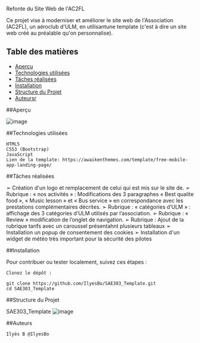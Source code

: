 Refonte du Site Web de l'AC2FL

Ce projet vise à moderniser et améliorer le site web de l'Association (AC2FL), un aéroclub d'ULM, en utilisantune template (c'est à dire un site web créé au préalable qu'on personnalise).

## Table des matières

- [Aperçu](#aperçu)
- [Technologies utilisées](#technologies-utilisées)
- [Tâches réalisées](#tâches_réaliséess)
- [Installation](#installation)
- [Structure du Projet](#structure-du-projet)
- [Auteursr](#auteurs)


##Aperçu

![image](https://github.com/IlyesBo/SAE303_Template/assets/115214794/9cdd97c0-44ab-4ba8-9672-1db638811634)

##Technologies utilisées

    HTML5
    CSS3 (Bootstrap)
    JavaScript
    Lien de la template: https://awaikenthemes.com/template/free-mobile-app-landing-page/

##Tâches réalisées

➢ Création d'un logo et remplacement de celui qui est mis sur le site de.
➢ Rubrique : « nos activités » : Modifications des 3 paragraphes « Best qualite food », « Music lesson » et
« Bus service » en correspondance avec les prestations complémentaires décrites.
➢ Rubrique : « catégories d’ULM » : affichage des 3 catégories d’ULM utilisés par l’association.
➢ Rubrique : « Review » modification de l’onglet de navigation.
➢ Rubrique : Ajout de la rubrique tarifs avec un caroussel présentahnt plusieurs tableaux
➢ Installation un popup de consentement des cookies
➢ Installation d'un widget de météo très important pour la sécurité des pilotes

##Installation

Pour contribuer ou tester localement, suivez ces étapes :

    Clonez le dépôt :

    git clone https://github.com/IlyesBo/SAE303_Template.git
    cd SAE303_Template



##Structure du Projet

SAE303_Template
![image](https://github.com/IlyesBo/SAE303_Template/assets/115214794/1006d7f4-5ab2-4fce-9313-b579e8e938af)



##Auteurs

    Ilyès B @IlyesBo
    
